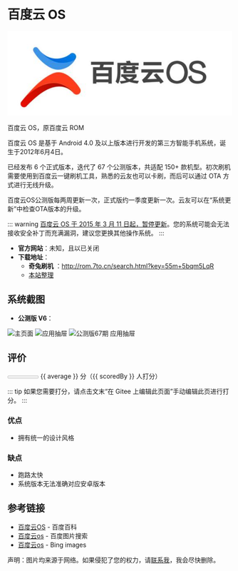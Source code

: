 # 百度云 OS <Badge type="danger" text="已停更" />

<img class="banner-img" src="./images/logo/baiduos.jpg" alt="LOGO"/>

百度云 OS，原百度云 ROM

百度云 OS 是基于 Android 4.0 及以上版本进行开发的第三方智能手机系统，诞生于2012年6月4日。

已经发布 6 个正式版本，迭代了 67 个公测版本，共适配 150+ 款机型。初次刷机需要使用到百度云一键刷机工具，熟悉的云友也可以卡刷，而后可以通过 OTA 方式进行无线升级。

百度云OS公测版每两周更新一次，正式版约一季度更新一次。云友可以在“系统更新”中检查OTA版本的升级。

::: warning
[百度云 OS 于 2015 年 3 月 11 日起，暂停更新][2]。您的系统可能会无法接收安全补丁而充满漏洞，建议您更换其他操作系统。
:::

* __官方网站__：未知，且以已关闭
* __下载地址__：
  * __奇兔刷机__ <Badge type="warning" text="第三方" /> ：<http://rom.7to.cn/search.html?key=55m+5bqm5LqR>
  * [本站整理](../../fast/download/baiduos.md) <Badge type="warning" text="第三方" />

## 系统截图

* __公测版 V6__：

<div class="screenshotList">
<img src="http://file.7to.cn/uploads/romimages/201504/15/27666/a2.png" alt="主页面" title="主页面"/>
<img src="https://clubimg.club.vmall.com/data/attachment/forum/201502/26/232623ze9309999vxx490k.png" alt="应用抽屉" title="应用抽屉"/>
<img src="https://pcs4.clubstatic.lenovo.com.cn/data/attachment/forum/201503/14/223111t05acccqp08p52xc.png" alt="公测版67期 应用抽屉" title="公测版67期 应用抽屉"/>
</div>

## 评价

<meter id="fuel" min="0" max="50" low="25" high="40" optimum="45" :value="average*10"></meter>
{{ average }} 分（{{ scoredBy }} 人打分）

::: tip
如果您需要打分，请点击文末“在 Gitee 上编辑此页面”手动编辑此页进行打分。
:::
<Score />

### 优点

* 拥有统一的设计风格

### 缺点

* 跑路太快
* 系统版本无法准确对应安卓版本

## 参考链接

* [百度云OS][1] - 百度百科
* [百度云os](https://image.baidu.com/search/index?tn=baiduimage&word=%E7%99%BE%E5%BA%A6%E4%BA%91os) - 百度图片搜索
* [百度云os](https://cn.bing.com/images/search?q=%E7%99%BE%E5%BA%A6%E4%BA%91os) - Bing images

[1]: https://baike.baidu.com/item/%E7%99%BE%E5%BA%A6%E4%BA%91OS/15843959
[2]: https://xueshu.baidu.com/usercenter/paper/show?paperid=97bc40ae30fb3961ba6a4eeab48c1ab6&tn=SE_baiduxueshu_c1gjeupa&ie=utf-8&site=baike

声明：图片均来源于网络。如果侵犯了您的权力，请[联系我](mailto:jesse205@qq.com)，我会尽快删除。

<script setup>
import { h, ref } from 'vue'

// 在这里添加数据即可打分
const scoreList = [
    {
        name: "jesse205",
        score: 4.5
    },
]

let allScore = 0

for (let item of scoreList){
    allScore += item.score
}

const average = allScore/scoreList.length
const scoredBy = scoreList.length

</script>

